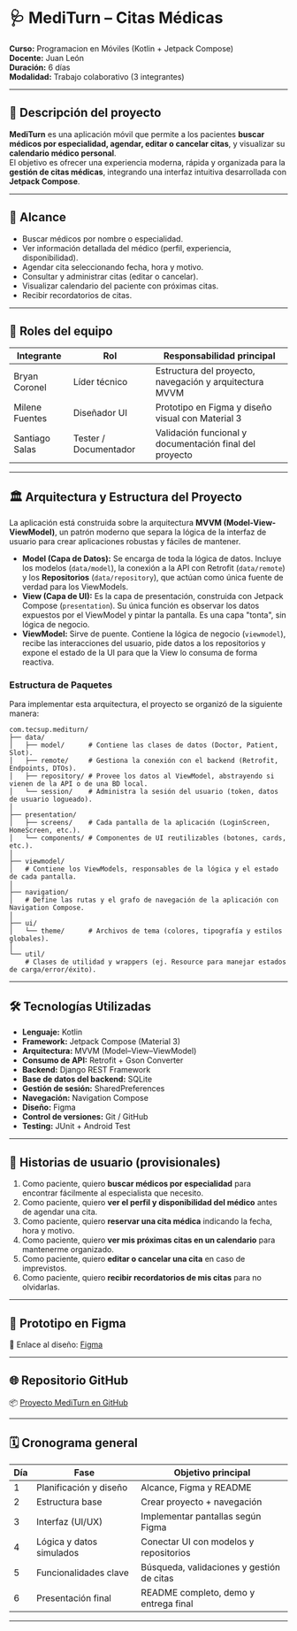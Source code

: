 # 🩺 MediTurn – Citas Médicas

**Curso:** Programacion en Móviles (Kotlin + Jetpack Compose)  
**Docente:** Juan León  
**Duración:** 6 días  
**Modalidad:** Trabajo colaborativo (3 integrantes)  

---

## 📘 Descripción del proyecto

**MediTurn** es una aplicación móvil que permite a los pacientes **buscar médicos por especialidad, agendar, editar o cancelar citas**, y visualizar su **calendario médico personal**.  
El objetivo es ofrecer una experiencia moderna, rápida y organizada para la **gestión de citas médicas**, integrando una interfaz intuitiva desarrollada con **Jetpack Compose**.

---

## 🎯 Alcance

- Buscar médicos por nombre o especialidad.  
- Ver información detallada del médico (perfil, experiencia, disponibilidad).  
- Agendar cita seleccionando fecha, hora y motivo.  
- Consultar y administrar citas (editar o cancelar).  
- Visualizar calendario del paciente con próximas citas.  
- Recibir recordatorios de citas.

---

## 👥 Roles del equipo

| Integrante | Rol | Responsabilidad principal |
|-------------|-----|----------------------------|
| Bryan Coronel | Líder técnico | Estructura del proyecto, navegación y arquitectura MVVM |
| Milene Fuentes | Diseñador UI | Prototipo en Figma y diseño visual con Material 3 |
| Santiago Salas | Tester / Documentador | Validación funcional y documentación final del proyecto |


---

## 🏛️ Arquitectura y Estructura del Proyecto

La aplicación está construida sobre la arquitectura **MVVM (Model-View-ViewModel)**, un patrón moderno que separa la lógica de la interfaz de usuario para crear aplicaciones robustas y fáciles de mantener.

*   **Model (Capa de Datos):** Se encarga de toda la lógica de datos. Incluye los modelos (`data/model`), la conexión a la API con Retrofit (`data/remote`) y los **Repositorios** (`data/repository`), que actúan como única fuente de verdad para los ViewModels.
*   **View (Capa de UI):** Es la capa de presentación, construida con Jetpack Compose (`presentation`). Su única función es observar los datos expuestos por el ViewModel y pintar la pantalla. Es una capa "tonta", sin lógica de negocio.
*   **ViewModel:** Sirve de puente. Contiene la lógica de negocio (`viewmodel`), recibe las interacciones del usuario, pide datos a los repositorios y expone el estado de la UI para que la View lo consuma de forma reactiva.

### Estructura de Paquetes

Para implementar esta arquitectura, el proyecto se organizó de la siguiente manera:

```
com.tecsup.mediturn/
├── data/
│   ├── model/      # Contiene las clases de datos (Doctor, Patient, Slot).
│   ├── remote/     # Gestiona la conexión con el backend (Retrofit, Endpoints, DTOs).
│   ├── repository/ # Provee los datos al ViewModel, abstrayendo si vienen de la API o de una BD local.
│   └── session/    # Administra la sesión del usuario (token, datos de usuario logueado).
│
├── presentation/
│   ├── screens/    # Cada pantalla de la aplicación (LoginScreen, HomeScreen, etc.).
│   └── components/ # Componentes de UI reutilizables (botones, cards, etc.).
│
├── viewmodel/
│   # Contiene los ViewModels, responsables de la lógica y el estado de cada pantalla.
│
├── navigation/
│   # Define las rutas y el grafo de navegación de la aplicación con Navigation Compose.
│
├── ui/
│   └── theme/      # Archivos de tema (colores, tipografía y estilos globales).
│
└── util/
    # Clases de utilidad y wrappers (ej. Resource para manejar estados de carga/error/éxito).
```

---

## 🛠️ Tecnologías Utilizadas

*   **Lenguaje:** Kotlin
*   **Framework:** Jetpack Compose (Material 3)
*   **Arquitectura:** MVVM (Model–View–ViewModel)
*   **Consumo de API:** Retrofit + Gson Converter
*   **Backend:** Django REST Framework
*   **Base de datos del backend:** SQLite
*   **Gestión de sesión:** SharedPreferences
*   **Navegación:** Navigation Compose
*   **Diseño:** Figma
*   **Control de versiones:** Git / GitHub
*   **Testing:** JUnit + Android Test

---

## 🧠 Historias de usuario (provisionales)

1. Como paciente, quiero **buscar médicos por especialidad** para encontrar fácilmente al especialista que necesito.  
2. Como paciente, quiero **ver el perfil y disponibilidad del médico** antes de agendar una cita.  
3. Como paciente, quiero **reservar una cita médica** indicando la fecha, hora y motivo.  
4. Como paciente, quiero **ver mis próximas citas en un calendario** para mantenerme organizado.  
5. Como paciente, quiero **editar o cancelar una cita** en caso de imprevistos.  
6. Como paciente, quiero **recibir recordatorios de mis citas** para no olvidarlas.

---

## 🎨 Prototipo en Figma

📎 Enlace al diseño: [Figma](https://ivory-folder-15860280.figma.site)  

---

## 🌐 Repositorio GitHub

📦 [Proyecto MediTurn en GitHub](https://github.com/brui4n/Proyecto_MediTurn)

---

## 🗓️ Cronograma general

| Día | Fase | Objetivo principal |
|-----|------|--------------------|
| 1 | Planificación y diseño | Alcance, Figma y README |
| 2 | Estructura base | Crear proyecto + navegación |
| 3 | Interfaz (UI/UX) | Implementar pantallas según Figma |
| 4 | Lógica y datos simulados | Conectar UI con modelos y repositorios |
| 5 | Funcionalidades clave | Búsqueda, validaciones y gestión de citas |
| 6 | Presentación final | README completo, demo y entrega final |

---
